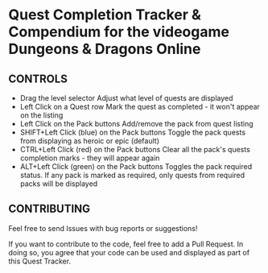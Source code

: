 # Quest Completion Tracker & Compendium for the videogame Dungeons & Dragons Online

## CONTROLS
- Drag the level selector
  Adjust what level of quests are displayed
- Left Click on a Quest row
  Mark the quest as completed - it won't appear on the listing
- Left Click on the Pack buttons
  Add/remove the pack from quest listing
- SHIFT+Left Click (blue) on the Pack buttons
  Toggle the pack quests from displaying as heroic or epic (default)
- CTRL+Left Click (red) on the Pack buttons
  Clear all the pack's quests completion marks - they will appear again
- ALT+Left Click (green) on the Pack buttons
  Toggles the pack required status. If any pack is marked as required, only quests from required packs will be displayed

## CONTRIBUTING
Feel free to send Issues with bug reports or suggestions!

If you want to contribute to the code, feel free to add a Pull Request. In doing so, you agree that your code can be used and displayed as part of this Quest Tracker.
